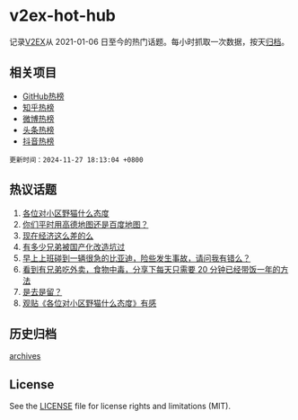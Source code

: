 # v2ex-hot-hub

 记录[V2EX](https://www.v2ex.com/)从 2021-01-06 日至今的热门话题。每小时抓取一次数据，按天[归档](archives)。
 
 ## 相关项目

- [GitHub热榜](https://github.com/lonnyzhang423/github-hot-hub)
- [知乎热榜](https://github.com/lonnyzhang423/zhihu-hot-hub)
- [微博热榜](https://github.com/lonnyzhang423/weibo-hot-hub)
- [头条热榜](https://github.com/lonnyzhang423/toutiao-hot-hub)
- [抖音热榜](https://github.com/lonnyzhang423/douyin-hot-hub)


 `更新时间：2024-11-27 18:13:04 +0800`

## 热议话题

1. [各位对小区野猫什么态度](https://www.v2ex.com/t/1093020)
1. [你们平时用高德地图还是百度地图？](https://www.v2ex.com/t/1092962)
1. [现在经济这么差的么](https://www.v2ex.com/t/1092966)
1. [有多少兄弟被国产化改造坑过](https://www.v2ex.com/t/1092860)
1. [早上上班碰到一辆很急的比亚迪，险些发生事故，请问我有错么？](https://www.v2ex.com/t/1092990)
1. [看到有兄弟吃外卖，食物中毒，分享下每天只需要 20 分钟已经带饭一年的方法](https://www.v2ex.com/t/1093010)
1. [是去是留？](https://www.v2ex.com/t/1092944)
1. [观贴《各位对小区野猫什么态度》有感](https://www.v2ex.com/t/1093125)

## 历史归档

[archives](archives)

## License

See the [LICENSE](LICENSE) file for license rights and limitations (MIT).
